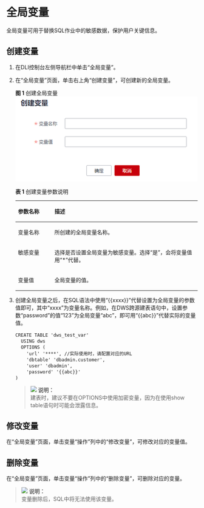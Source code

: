 # 全局变量<a name="dli_01_0476"></a>

全局变量可用于替换SQL作业中的敏感数据，保护用户关键信息。

## 创建变量<a name="section1910480202411"></a>

1.  在DLI控制台左侧导航栏中单击“全局变量”。
2.  在“全局变量”页面，单击右上角“创建变量”，可创建新的全局变量。

    **图 1**  创建全局变量<a name="fig9497181162010"></a>  
    ![](figures/创建全局变量.png "创建全局变量")

    **表 1**  创建变量参数说明

    <a name="table15710625151416"></a>
    <table><thead align="left"><tr id="row1771212551410"><th class="cellrowborder" valign="top" width="20%" id="mcps1.2.3.1.1"><p id="p4713132520147"><a name="p4713132520147"></a><a name="p4713132520147"></a>参数名称</p>
    </th>
    <th class="cellrowborder" valign="top" width="80%" id="mcps1.2.3.1.2"><p id="p1971410256146"><a name="p1971410256146"></a><a name="p1971410256146"></a>描述</p>
    </th>
    </tr>
    </thead>
    <tbody><tr id="row207191525121418"><td class="cellrowborder" valign="top" width="20%" headers="mcps1.2.3.1.1 "><p id="p5721152541411"><a name="p5721152541411"></a><a name="p5721152541411"></a>变量名称</p>
    </td>
    <td class="cellrowborder" valign="top" width="80%" headers="mcps1.2.3.1.2 "><p id="p856985812415"><a name="p856985812415"></a><a name="p856985812415"></a>所创建的全局变量名称。</p>
    </td>
    </tr>
    <tr id="row1273232517141"><td class="cellrowborder" valign="top" width="20%" headers="mcps1.2.3.1.1 "><p id="p10761191510256"><a name="p10761191510256"></a><a name="p10761191510256"></a>敏感变量</p>
    </td>
    <td class="cellrowborder" valign="top" width="80%" headers="mcps1.2.3.1.2 "><p id="p47604152252"><a name="p47604152252"></a><a name="p47604152252"></a>选择是否设置全局变量为敏感变量。选择“是”，会将变量值用“*”代替。</p>
    </td>
    </tr>
    <tr id="row18950651122515"><td class="cellrowborder" valign="top" width="20%" headers="mcps1.2.3.1.1 "><p id="p179511651202515"><a name="p179511651202515"></a><a name="p179511651202515"></a>变量值</p>
    </td>
    <td class="cellrowborder" valign="top" width="80%" headers="mcps1.2.3.1.2 "><p id="p495112513251"><a name="p495112513251"></a><a name="p495112513251"></a>全局变量的值。</p>
    </td>
    </tr>
    </tbody>
    </table>

3.  创建全局变量之后，在SQL语法中使用“\{\{xxxx\}\}”代替设置为全局变量的参数值即可，其中“xxxx”为变量名称。例如，在DWS跨源建表语句中，设置参数“password”的值“123”为全局变量“abc”，即可用“\{\{abc\}\}”代替实际的变量值。

    ```
    CREATE TABLE 'dws_test_var'
      USING dws
      OPTIONS (
        'url' '****', //实际使用时，请配置对应的URL 
        'dbtable' 'dbadmin.customer',  
        'user' 'dbadmin',  
        'password' '{{abc}}'
    )
    ```

    >![](public_sys-resources/icon-note.gif) **说明：**   
    >建表时，建议不要在OPTIONS中使用加密变量，因为在使用show table语句时可能会泄露信息。  


## 修改变量<a name="section17117296169"></a>

在“全局变量”页面，单击变量“操作”列中的“修改变量”，可修改对应的变量值。

## 删除变量<a name="section15942174351618"></a>

在“全局变量”页面，单击变量“操作”列中的“删除变量”，可删除对应的变量。

>![](public_sys-resources/icon-note.gif) **说明：**   
>变量删除后，SQL中将无法使用该变量。  


